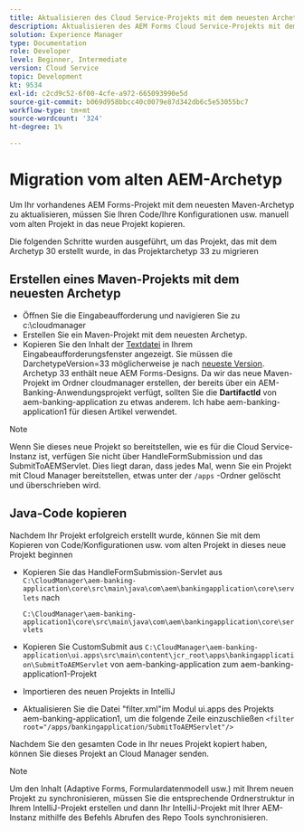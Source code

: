 ```yaml
---
title: Aktualisieren des Cloud Service-Projekts mit dem neuesten Archetyp
description: Aktualisieren des AEM Forms Cloud Service-Projekts mit dem neuesten Archetyp
solution: Experience Manager
type: Documentation
role: Developer
level: Beginner, Intermediate
version: Cloud Service
topic: Development
kt: 9534
exl-id: c2cd9c52-6f00-4cfe-a972-665093990e5d
source-git-commit: b069d958bbcc40c0079e87d342db6c5e53055bc7
workflow-type: tm+mt
source-wordcount: '324'
ht-degree: 1%

---
```


# Migration vom alten AEM-Archetyp

Um Ihr vorhandenes AEM Forms-Projekt mit dem neuesten Maven-Archetyp zu aktualisieren, müssen Sie Ihren Code/Ihre Konfigurationen usw. manuell vom alten Projekt in das neue Projekt kopieren.

Die folgenden Schritte wurden ausgeführt, um das Projekt, das mit dem Archetyp 30 erstellt wurde, in das Projektarchetyp 33 zu migrieren

## Erstellen eines Maven-Projekts mit dem neuesten Archetyp

* Öffnen Sie die Eingabeaufforderung und navigieren Sie zu c:\cloudmanager
* Erstellen Sie ein Maven-Projekt mit dem neuesten Archetyp.
* Kopieren Sie den Inhalt der [Textdatei](assets/creating-maven-project.txt) in Ihrem Eingabeaufforderungsfenster angezeigt. Sie müssen die DarchetypeVersion=33 möglicherweise je nach [neueste Version](https://github.com/adobe/aem-project-archetype/releases). Archetyp 33 enthält neue AEM Forms-Designs.
Da wir das neue Maven-Projekt im Ordner cloudmanager erstellen, der bereits über ein AEM-Banking-Anwendungsprojekt verfügt, sollten Sie die **DartifactId** von aem-banking-application zu etwas anderem. Ich habe aem-banking-application1 für diesen Artikel verwendet.

>[!NOTE]
>
>Wenn Sie dieses neue Projekt so bereitstellen, wie es für die Cloud Service-Instanz ist, verfügen Sie nicht über HandleFormSubmission und das SubmitToAEMServlet. Dies liegt daran, dass jedes Mal, wenn Sie ein Projekt mit Cloud Manager bereitstellen, etwas unter der `/apps` -Ordner gelöscht und überschrieben wird.

## Java-Code kopieren

Nachdem Ihr Projekt erfolgreich erstellt wurde, können Sie mit dem Kopieren von Code/Konfigurationen usw. vom alten Projekt in dieses neue Projekt beginnen

* Kopieren Sie das HandleFormSubmission-Servlet aus ```C:\CloudManager\aem-banking-application\core\src\main\java\com\aem\bankingapplication\core\servlets```
nach

   ```C:\CloudManager\aem-banking-application1\core\src\main\java\com\aem\bankingapplication\core\servlets```

* Kopieren Sie CustomSubmit aus
   ```C:\CloudManager\aem-banking-application\ui.apps\src\main\content\jcr_root\apps\bankingapplication\SubmitToAEMServlet``` von aem-banking-application zum aem-banking-application1-Projekt

* Importieren des neuen Projekts in IntelliJ

* Aktualisieren Sie die Datei &quot;filter.xml&quot;im Modul ui.apps des Projekts aem-banking-application1, um die folgende Zeile einzuschließen
   ```<filter root="/apps/bankingapplication/SubmitToAEMServlet"/>```

Nachdem Sie den gesamten Code in Ihr neues Projekt kopiert haben, können Sie dieses Projekt an Cloud Manager senden.

>[!NOTE]
>
>Um den Inhalt (Adaptive Forms, Formulardatenmodell usw.) mit Ihrem neuen Projekt zu synchronisieren, müssen Sie die entsprechende Ordnerstruktur in Ihrem IntelliJ-Projekt erstellen und dann Ihr IntelliJ-Projekt mit Ihrer AEM-Instanz mithilfe des Befehls Abrufen des Repo Tools synchronisieren.
